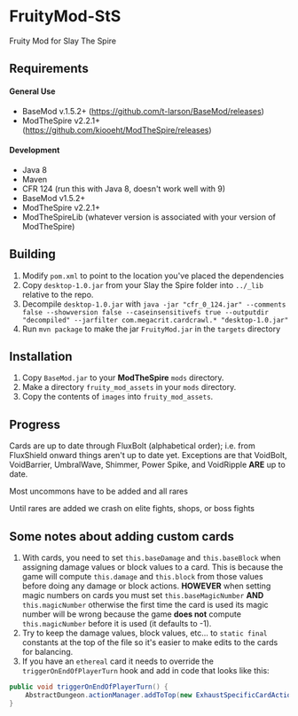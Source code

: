 # FruityMod-StS
Fruity Mod for Slay The Spire

## Requirements ##
#### General Use ####
* BaseMod v.1.5.2+ (https://github.com/t-larson/BaseMod/releases)
* ModTheSpire v2.2.1+ (https://github.com/kiooeht/ModTheSpire/releases)

#### Development ####
* Java 8
* Maven
* CFR 124 (run this with Java 8, doesn't work well with 9)
* BaseMod v1.5.2+
* ModTheSpire v2.2.1+
* ModTheSpireLib (whatever version is associated with your version of ModTheSpire)

## Building ##
1. Modify `pom.xml` to point to the location you've placed the dependencies
2. Copy `desktop-1.0.jar` from your Slay the Spire folder into `../_lib` relative to the repo.
3. Decompile `desktop-1.0.jar` with `java -jar "cfr_0_124.jar" --comments false --showversion false --caseinsensitivefs true --outputdir "decompiled" --jarfilter com.megacrit.cardcrawl.* "desktop-1.0.jar"`
4. Run `mvn package` to make the jar `FruityMod.jar` in the `targets` directory

## Installation ##
1. Copy `BaseMod.jar` to your **ModTheSpire** `mods` directory.
2. Make a directory `fruity_mod_assets` in your `mods` directory.
3. Copy the contents of `images` into `fruity_mod_assets`.

## Progress ##
Cards are up to date through FluxBolt (alphabetical order); i.e. from FluxShield onward things aren't up to date yet. Exceptions are that  VoidBolt, VoidBarrier, UmbralWave, Shimmer, Power Spike, and VoidRipple **ARE** up to date.

Most uncommons have to be added and all rares

Until rares are added we crash on elite fights, shops, or boss fights

## Some notes about adding custom cards ##
1. With cards, you need to set `this.baseDamage` and `this.baseBlock` when assigning damage values or block values to a card. This is because the game will compute `this.damage` and `this.block` from those values before doing any damage or block actions. **HOWEVER** when setting magic numbers on cards you must set `this.baseMagicNumber` **AND** `this.magicNumber` otherwise the first time the card is used its magic number will be wrong because the game **does not** compute `this.magicNumber` before it is used (it defaults to -1).
2. Try to keep the damage values, block values, etc... to `static final` constants at the top of the file so it's easier to make edits to the cards for balancing.
3. If you have an `ethereal` card it needs to override the `triggerOnEndOfPlayerTurn` hook and add in code that looks like this:
```java
public void triggerOnEndOfPlayerTurn() {
	AbstractDungeon.actionManager.addToTop(new ExhaustSpecificCardAction(this, AbstractDungeon.player.hand));
}
```
